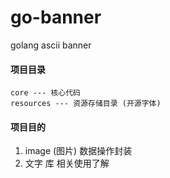 # go-banner
golang ascii banner

#### 项目目录 
```
core --- 核心代码 
resources --- 资源存储目录 (开源字体)

```

#### 项目目的
 
1. image (图片) 数据操作封装 
2. 文字 库 相关使用了解 

